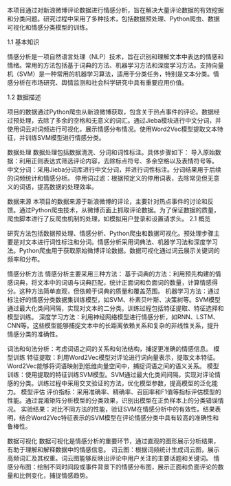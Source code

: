 本项目通过对新浪微博评论数据进行情感分析，旨在解决大量评论数据的有效挖掘和分类问题。研究过程中采用了多种技术，包括数据预处理、Python爬虫、数据可视化和情感分类模型的训练。

1.1  基本知识

情感分析是一项自然语言处理（NLP）技术，旨在识别和理解文本中表达的情感和情绪。常用的方法包括基于词典的方法、机器学习方法和深度学习方法。支持向量机（SVM）是一种常用的机器学习算法，适用于分类任务，特别是文本分类。情感分析在市场研究、舆情监测和社会科学研究中具有重要应用价值。

1.2  数据描述

项目的数据通过Python爬虫从新浪微博获取，包含关于热点事件的评论。数据经过预处理，去除了多余的空格和无意义的词汇。通过Jieba模块进行中文分词，并使用词云对词频进行可视化，展示情感分布情况。使用Word2Vec模型提取文本特征，并训练SVM模型进行情感分类。

数据处理
数据处理包括数据清洗、分词和词性标注。具体步骤如下：
导入原始数据：利用正则表达式筛选评论内容，去除标点符号、多余空格以及表情符号等。
中文分词：采用Jieba分词库进行中文分词，并进行词性标注。分词结果用于后续的词频统计和情感分析。
停用词过滤：根据预定义的停用词表，去除常见但无意义的词语，提高数据的处理效率。

数据来源
本项目的数据来源于新浪微博的评论，主要针对热点事件的讨论和反馈。通过Python爬虫技术，从微博页面上抓取评论数据。为了保证数据的质量，爬虫脚本进行了反爬虫机制的处理，如模拟用户登录和设置请求头。
2.1  概览

研究方法包括数据预处理、情感分析、Python爬虫和数据可视化。预处理步骤主要是对文本进行词性标注和分词。情感分析采用词典法、机器学习法和深度学习法。Python爬虫用于获取原始微博评论数据。数据可视化通过词云展示关键词的频率和分布。

情感分析方法
情感分析主要采用三种方法：
基于词典的方法：利用预先构建的情感词典，将文本中的词语与词典匹配，统计正面词和负面词的数量，计算情感得分。这种方法简单直观，但依赖于词典的质量和覆盖范围。
机器学习方法：通过标注好的情感分类数据集训练模型，如SVM、朴素贝叶斯、决策树等。SVM模型通过最大化类间间隔，实现对文本的二分类。训练过程包括特征提取、特征选择和模型训练。
深度学习方法：利用神经网络模型进行情感分析，如RNN、LSTM、CNN等。这些模型能够捕捉文本中的长距离依赖关系和复杂的非线性关系，提升情感分类的准确性。

词法和句法分析：考虑词语之间的关系和句法结构，捕捉更准确的情感信息。
模型训练
特征提取：利用Word2Vec模型对评论进行词向量表示，提取文本特征。Word2Vec能够将词语映射到低维向量空间中，捕捉词语之间的语义关系。
模型训练：使用提取的特征训练SVM模型。SVM通过最大化类间间隔，实现对评论情感的分类。训练过程中采用交叉验证的方法，优化模型参数，提高模型的泛化能力。
模型评估
评价指标：采用准确率、精确率、召回率和F1值等指标评估模型的性能。通过混淆矩阵分析模型的分类效果，识别出模型在正负样本上的分类错误情况。
实验结果：对比不同方法的性能，验证SVM在情感分析中的有效性。结果表明，结合Word2Vec特征表示的SVM模型在评论情感分类中具有较高的准确性和鲁棒性。

数据可视化
数据可视化是情感分析的重要环节，通过直观的图形展示分析结果，有助于理解和解释数据中的情感信息。
词云图：根据词频统计生成词云图，展示高频词汇及其权重。词云图能够反映出评论中用户关注的主要话题和关键词。
情感分布图：绘制不同时间段或事件背景下的情感分布图，展示正面和负面评论的数量和比例变化，捕捉情感趋势。
